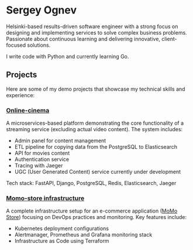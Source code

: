 # Sergey Ognev

Helsinki-based results-driven software engineer with a strong focus on designing
and implementing services to solve complex business problems. Passionate about
continuous learning and delivering innovative, client-focused solutions.

I write code with Python and currently learning Go.

## Projects

Here are some of my demo projects that showcase my technical skills and experience:

### [Online-cinema](https://github.com/ognevsd/online-cinema)

A microservices-based platform demonstrating the core functionality of a
streaming service (excluding actual video content). The system includes:

* Admin panel for content management
* ETL pipeline for copying data from the PostgreSQL to Elasticsearch
* API for movies content
* Authentication service
* Tracing with Jaeger
* UGC (User Generated Content) service currently under development

Tech stack: FastAPI, Django, PostgreSQL, Redis, Elasticsearch, Jaeger

### [Momo-store infrastructure](https://github.com/ognevsd/momo-infrastructure)

A complete infrastructure setup for an e-commerce application 
([MoMo Store](https://github.com/ognevsd/momo-store)) focusing on DevOps
practices and monitoring. Key features include:

* Kubernetes deployment configurations
* Alertmanager, Prometheus and Grafana monitoring stack
* Infrastructure as Code using Terraform
